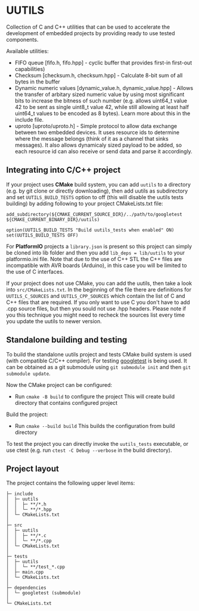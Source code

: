 # UUTILS

Collection of C and C++ utilities that can be used to accelerate the development of embedded projects by providing ready to use tested components.

Available utilities:
- FIFO queue [fifo.h, fifo.hpp] - cyclic buffer that provides first-in first-out capabilities)
- Checksum [checksum.h, checksum.hpp] - Calculate 8-bit sum of all bytes in the buffer
- Dynamic numeric values [dynamic_value.h, dynamic_value.hpp] - Allows the transfer of arbitary sized numeric value by using most significant bits to increase the bitness of such number (e.g. allows uint64_t value 42 to be sent as single uint8_t value 42, while still allowing at least half uint64_t values to be encoded as 8 bytes). Learn more about this in the include file.
- uproto [uproto/uproto.h] - Simple protocol to allow data exchange between two embedded devices. It uses resource ids to determine where the message belongs (think of it as a channel that sinks messages). It also allows dynamicaly sized payload to be added, so each resource id can also receive or send data and parse it accordingly.

## Integrating into C/C++ project

If your project uses **CMake** build system, you can add `uutils` to a directory (e.g. by git clone or directly downloading), then add uutils as subdirectory and set `UUTILS_BUILD_TESTS` option to off (this will disable the uutils tests building) by adding following to your project CMakeLists.txt file:
```
add_subdirectory(${CMAKE_CURRENT_SOURCE_DIR}/../path/to/googletest ${CMAKE_CURRENT_BINARY_DIR}/uutils)

option(UUTILS_BUILD_TESTS "Build uutils_tests when enabled" ON)
set(UUTILS_BUILD_TESTS OFF)
```

For **PlatformIO** projects a `library.json` is present so this project can simply be cloned into lib folder and then you add `lib_deps = lib/uutils` to your platformio.ini file. Note that due to the use of C++ STL the C++ files are incompatible with AVR boards (Arduino), in this case you will be limited to the use of C interfaces.

If your project does not use CMake, you can add the uutils, then take a look into `src/CMakeLists.txt`. In the beginning of the file there are definitions for `UUTILS_C_SOURCES` and `UUTILS_CPP_SOURCES` which contain the list of C and C++ files that are required. If you only want to use C you don't have to add .cpp source files, but then you sould not use .hpp headers. Please note if you this technique you might need to recheck the sources list every time you update the uutils to newer version.

## Standalone building and testing

To build the standalone uutils project and tests CMake build system is used (with compatible C/C++ compiler). For testing [googletest](https://github.com/google/googletest) is being used. It can be obtained as a git submodule using `git submodule init` and then `git submodule update`.

Now the CMake project can be configured:
- Run `cmake -B build` to configure the project
    This will create build directory that contains configured project

Build the project:
- Run `cmake --build build`
    This builds the configuration from build directory

To test the project you can directly invoke the `uutils_tests` executable, or use ctest (e.g. run `ctest -C Debug --verbose` in the build directory).

## Project layout

The project contains the following upper level items:
```
├─ include
│  ├─ uutils
│  │  ├─ **/*.h
│  │  └─ **/*.hpp
│  └─ CMakeLists.txt
│
├─ src
│  ├─ uutils
│  │  ├─ **/*.c
│  │  └─ **/*.cpp
│  └─ CMakeLists.txt
│
├─ tests
│  ├─ uutils
│  │  └─ **/test_*.cpp
│  ├─ main.cpp
│  └─ CMakeLists.txt
│
├─ dependencies
│  └─ googletest (submodule)
│
└─ CMakeLists.txt
```

